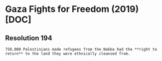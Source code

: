 # Gaza Fights for Freedom (2019) [DOC]

## Resolution 194

```
750,000 Palestinians made refugees from the Nakba had the **right to return** to the land they were ethnically cleansed from.
```
